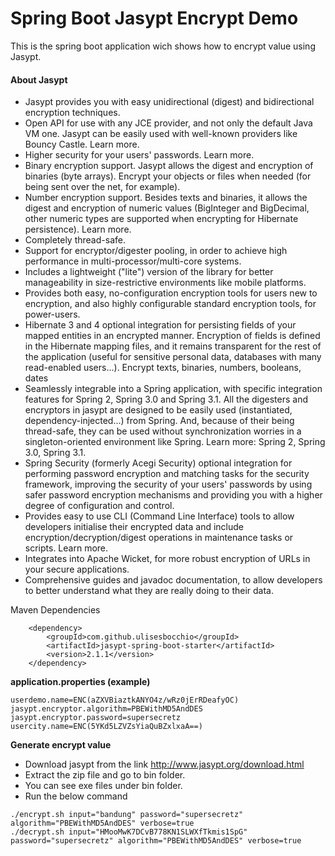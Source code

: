 # Spring Boot Jasypt Encrypt Demo

This is the spring boot application wich shows how to encrypt value using Jasypt.

#### About Jasypt

* Jasypt provides you with easy unidirectional (digest) and bidirectional encryption techniques.
* Open API for use with any JCE provider, and not only the default Java VM one. Jasypt can be easily used with well-known providers like Bouncy Castle. Learn more.
* Higher security for your users' passwords. Learn more.
* Binary encryption support. Jasypt allows the digest and encryption of binaries (byte arrays). Encrypt your objects or files when needed (for being sent over the net, for example).
* Number encryption support. Besides texts and binaries, it allows the digest and encryption of numeric values (BigInteger and BigDecimal, other numeric types are supported when encrypting for Hibernate persistence). Learn more.
* Completely thread-safe.
* Support for encryptor/digester pooling, in order to achieve high performance in multi-processor/multi-core systems.
* Includes a lightweight ("lite") version of the library for better manageability in size-restrictive environments like mobile platforms.
* Provides both easy, no-configuration encryption tools for users new to encryption, and also highly configurable standard encryption tools, for power-users.
* Hibernate 3 and 4 optional integration for persisting fields of your mapped entities in an encrypted manner. Encryption of fields is defined in the Hibernate mapping files, and it remains transparent for the rest of the application (useful for sensitive personal data, databases with many read-enabled users...). Encrypt texts, binaries, numbers, booleans, dates
* Seamlessly integrable into a Spring application, with specific integration features for Spring 2, Spring 3.0 and Spring 3.1. All the digesters and encryptors in jasypt are designed to be easily used (instantiated, dependency-injected...) from Spring. And, because of their being thread-safe, they can be used without synchronization worries in a singleton-oriented environment like Spring. Learn more: Spring 2, Spring 3.0, Spring 3.1.
* Spring Security (formerly Acegi Security) optional integration for performing password encryption and matching tasks for the security framework, improving the security of your users' passwords by using safer password encryption mechanisms and providing you with a higher degree of configuration and control.
* Provides easy to use CLI (Command Line Interface) tools to allow developers initialise their encrypted data and include encryption/decryption/digest operations in maintenance tasks or scripts. Learn more.
* Integrates into Apache Wicket, for more robust encryption of URLs in your secure applications.
* Comprehensive guides and javadoc documentation, to allow developers to better understand what they are really doing to their data.

Maven Dependencies
```
    <dependency>
        <groupId>com.github.ulisesbocchio</groupId>
        <artifactId>jasypt-spring-boot-starter</artifactId>
        <version>2.1.1</version>
    </dependency>
```

**application.properties (example)**
```
userdemo.name=ENC(aZXVBiaztkANYO4z/wRz0jErRDeafyOC)
jasypt.encryptor.algorithm=PBEWithMD5AndDES
jasypt.encryptor.password=supersecretz
usercity.name=ENC(5YKd5LZVZsYiaQuBZxlxaA==)
```

**Generate encrypt value**

* Download jasypt from the link http://www.jasypt.org/download.html
* Extract the zip file and go to bin folder.
* You can see exe files under bin folder.
* Run the below command

```
./encrypt.sh input="bandung" password="supersecretz" algorithm="PBEWithMD5AndDES" verbose=true
./decrypt.sh input="HMooMwK7DCvB778KN1SLWXfTkmis1SpG" password="supersecretz" algorithm="PBEWithMD5AndDES" verbose=true
```

